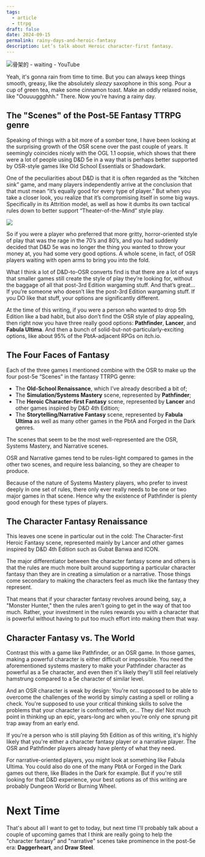 ```yaml
---
tags:
  - article
  - ttrpg
draft: false
date: 2024-09-15
permalink: rainy-days-and-heroic-fantasy
description: Let’s talk about Heroic character-first fantasy.
---
```

![骨架的 - waiting - YouTube](https://www.youtube.com/watch?v=wWj9GqwXDDs)

Yeah, it's gonna rain from time to time. But you can always keep things smooth, greasy, like the absolutely *sleazy* saxophone in this song. Pour a cup of green tea, make some cinnamon toast. Make an oddly relaxed noise, like "Oouuuggghhh." There. Now you're having a rainy day.
## The "Scenes" of the Post-5E Fantasy TTRPG genre
Speaking of things with a bit more of a somber tone, I have been looking at the surprising growth of the OSR scene over the past couple of years. It seemingly coincides nicely with the OGL 1.1 oopsie, which shows that there were a lot of people using D&D 5e in a way that is perhaps better supported by OSR-style games like Old School Essentials or Shadowdark.

One of the peculiarities about D&D is that it is often regarded as the “kitchen sink” game, and many players independently arrive at the conclusion that that must mean “it’s equally good for every type of player.” But when you take a closer look, you realize that it’s compromising itself in some big ways. Specifically in its Attrition model, as well as how it dumbs its own tactical rules down to better support “Theater-of-the-Mind” style play.

![](https://youtu.be/BQpnjYS6mnk?si=SHjbsvCp4Kroq285)

So if you were a player who preferred that more gritty, horror-oriented style of play that was the rage in the 70’s and 80’s, and you had suddenly decided that D&D 5e was no longer the thing you wanted to throw your money at, you had some very good options. A whole scene, in fact, of OSR players waiting with open arms to bring you into the fold.

What I think a lot of D&D-to-OSR converts find is that there are a lot of ways that smaller games still create the style of play they’re looking for, without the baggage of all that post-3rd Edition wargaming stuff. And that’s great… If you’re someone who doesn’t like the post-3rd Edition wargaming stuff. If you DO like that stuff, your options are significantly different.

At the time of this writing, if you were a person who wanted to drop 5th Edition like a bad habit, but also don’t find the OSR style of play appealing, then right now you have three really good options: **Pathfinder**, **Lancer**, and **Fabula Ultima**. And then a bunch of solid-but-not-particularly-exciting options, like about 95% of the PbtA-adjacent RPGs on itch.io.
## The Four Faces of Fantasy
Each of the three games I mentioned combine with the OSR to make up the four post-5e “Scenes” in the fantasy TTRPG genre:

- The **Old-School Renaissance**, which I’ve already described a bit of;
- The **Simulation/Systems Mastery** scene, represented by **Pathfinder**;
- The **Heroic Character-first Fantasy** scene, represented by **Lancer** and other games inspired by D&D 4th Edition;
- The **Storytelling/Narrative Fantasy** scene, represented by **Fabula Ultima** as well as many other games in the PbtA and Forged in the Dark genres.

The scenes that seem to be the most well-represented are the OSR, Systems Mastery, and Narrative scenes.

OSR and Narrative games tend to be rules-light compared to games in the other two scenes, and require less balancing, so they are cheaper to produce.

Because of the nature of Systems Mastery players, who prefer to invest deeply in one set of rules, there only ever really needs to be one or two major games in that scene. Hence why the existence of Pathfinder is plenty good enough for these types of players.
## The Character Fantasy Renaissance
This leaves one scene in particular out in the cold: The Character-first Heroic Fantasy scene, represented mainly by Lancer and other games inspired by D&D 4th Edition such as Gubat Banwa and ICON.

The major differentiator between the character fantasy scene and others is that the rules are much more built around supporting a particular character fantasy than they are in creating a simulation or a narrative. Those things come secondary to making the characters feel as much like the fantasy they represent.

That means that if your character fantasy revolves around being, say, a "Monster Hunter," then the rules aren't going to get in the way of that too much. Rather, your investment in the rules rewards you with a character that is powerful without having to put too much effort into making them that way.
## Character Fantasy vs. The World
Contrast this with a game like Pathfinder, or an OSR game. In those games, making a powerful character is either difficult or impossible. You need the aforementioned systems mastery to make your Pathfinder character as powerful as a 5e character, and even then it's likely they'll still feel relatively hamstrung compared to a 5e character of similar level.

And an OSR character is weak by design: You're not supposed to be able to overcome the challenges of the world by simply casting a spell or rolling a check. You're supposed to use your critical thinking skills to solve the problems that your character is confronted with, or... They die! Not much point in thinking up an epic, years-long arc when you're only one sprung pit trap away from an early end.

If you're a person who is still playing 5th Edition as of this writing, it's highly likely that you're either a character fantasy player or a narrative player. The OSR and Pathfinder players already have plenty of what they need.

For narrative-oriented players, you might look at something like Fabula Ultima. You could also do one of the many PbtA or Forged in the Dark games out there, like Blades in the Dark for example. But if you're still looking for that D&D experience, your best options as of this writing are probably Dungeon World or Burning Wheel.
# Next Time
That's about all I want to get to today, but next time I'll probably talk about a couple of upcoming games that I think are really going to help the "character fantasy" and "narrative" scenes take prominence in the post-5e era: **Daggerheart**, and **Draw Steel**.